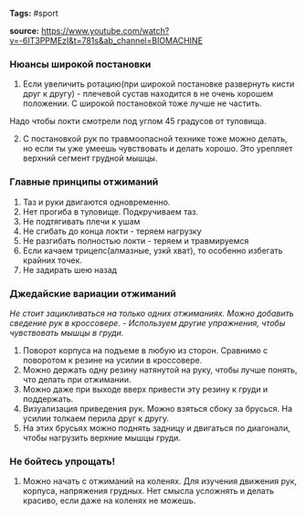 **Tags:** #sport

**source:** https://www.youtube.com/watch?v=-6IT3PPMEzI&t=781s&ab_channel=BIOMACHINE

### Нюансы широкой постановки

1. Если увеличить ротацию(при широкой постановке развернуть кисти друг к другу) - плечевой сустав находится в не очень хорошем положении.  С широкой постановкой тоже лучше не частить.

Надо чтобы локти смотрели под углом 45 градусов от туловища.

2. С постановкой рук по травмоопасной технике тоже можно делать, но если ты уже умеешь чувствовать и делать хорошо. Это урепляет верхний сегмент грудной мышцы.

### Главные принципы отжиманий

1. Таз и руки двигаются одновременно. 
2. Нет прогиба в туловище. Подкручиваем таз.
3. Не подтягивать плечи к ушам
4. Не сгибать до конца локти - теряем нагрузку
5. Не разгибать полностью локти - теряем и травмируемся
6. Если качаем трицепс(алмазные, узкй хват), то особенно избегать крайних точек.
7. Не задирать шею назад

### Джедайские вариации отжиманий

*Не стоит зацикливаться на только одних отжиманиях. Можно добавить сведение рук в кроссовере. - Используем другие упражнения, чтобы чувствовать мышцы в груди.*

1. Поворот корпуса на подъеме в любую из сторон. Сравнимо с поворотом к резине на усилии в кроссовере.
2. Можно держать одну резину натянутой на руку, чтобы лучше понять, что делать при отжимании. 
3. Можно даже при выходе вверх привести эту резину к груди и поддержать.
4. Визуализация приведения рук. Можно взяться сбоку за брусься. На усилии толкаем перила друг к другу.
5. На этих брусьях можно поднять задницу и двигаться по диагонали, чтобы нагрузить верхние мышцы груди. 

### Не бойтесь упрощать!

1. Можно начать с отжиманий на коленях. Для изучения движения рук, корпуса, напряжения грудных. Нет смысла усложнять и делать красиво, если даже на коленях не можешь.